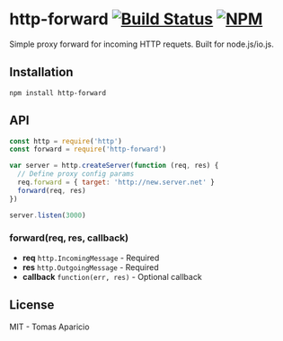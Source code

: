 # http-forward [![Build Status](https://api.travis-ci.org/h2non/http-forward.svg?branch=master&style=flat)](https://travis-ci.org/h2non/http-forward) [![NPM](https://img.shields.io/npm/v/http-forward.svg)](https://www.npmjs.org/package/http-forward)


Simple proxy forward for incoming HTTP requets. Built for node.js/io.js.

## Installation

```
npm install http-forward
```

## API

```js
const http = require('http')
const forward = require('http-forward')

var server = http.createServer(function (req, res) {
  // Define proxy config params
  req.forward = { target: 'http://new.server.net' }
  forward(req, res)
})

server.listen(3000)
```

### forward(req, res, callback)

- **req** `http.IncomingMessage` - Required
- **res** `http.OutgoingMessage` - Required
- **callback** `function(err, res)` - Optional callback

## License

MIT - Tomas Aparicio
